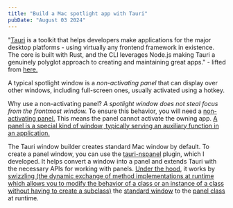 ```yaml
---
title: "Build a Mac spotlight app with Tauri"
pubDate: "August 03 2024"
---
```


"[Tauri](https://tauri.app) is a toolkit that helps developers make applications for the major desktop platforms - using virtually any frontend framework in existence. The core is built with Rust, and the CLI leverages Node.js making Tauri a genuinely polyglot approach to creating and maintaining great apps." - lifted from [here.](https://tauri.app/about/intro)

A typical spotlight window is a _non-activating panel_ that can display over other windows, including full-screen ones, usually activated using a hotkey.

Why use a non-activating panel? _A spotlight window does not steal focus from the frontmost window._ To ensure this behavior, you will need a [non-activating panel.](https://developer.apple.com/documentation/appkit/nswindowstylemask/nswindowstylemasknonactivatingpanel?language=objc) This means the panel cannot activate the owning app. [A panel is a special kind of window, typically serving an auxiliary function in an application.](https://developer.apple.com/library/archive/documentation/Cocoa/Conceptual/WinPanel/Concepts/UsingPanels.html#//apple_ref/doc/uid/20000224)

The Tauri window builder creates standard Mac window by default. To create a panel window, you can use the [tauri-nspanel](https://github.com/ahkohd/tauri-nspanel) plugin, which I developed. It helps convert a window into a panel and extends Tauri with the necessary APIs for working with panels. [Under the hood](https://github.com/ahkohd/tauri-nspanel/blob/v2/src/raw_nspanel.rs#L183C13-L183C28), it works by [swizzling (the dynamic exchange of method implementations at runtime which allows you to modify the behavior of a class or an instance of a class without having to create a subclass)](https://spin.atomicobject.com/method-swizzling-objective-c/) the [standard window](https://developer.apple.com/documentation/appkit/nswindow) to the [panel class](https://developer.apple.com/documentation/appkit/nspanel) at runtime.
